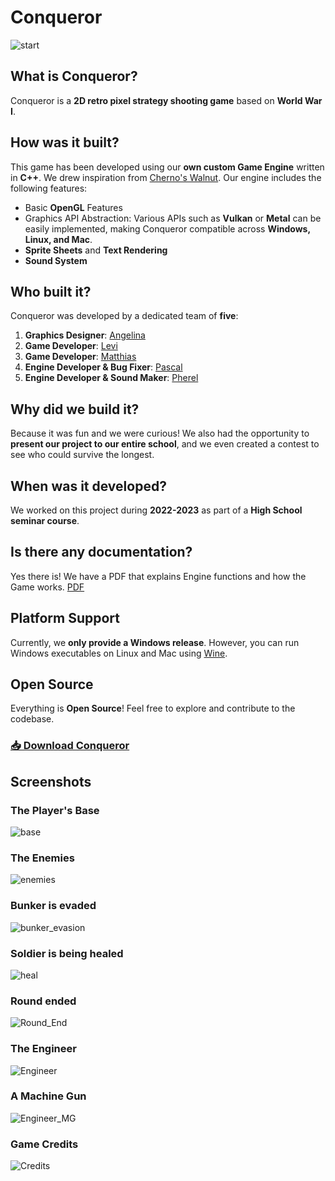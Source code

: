 # Conqueror
![start](https://github.com/BunkerIndustries/Conqueror/blob/master/showcase/Start.png?raw=true)

## What is Conqueror?
Conqueror is a **2D retro pixel strategy shooting game** based on **World War I**.

## How was it built?
This game has been developed using our **own custom Game Engine** written in **C++**. We drew inspiration from [Cherno's Walnut](https://github.com/StudioCherno/Walnut). Our engine includes the following features:

- Basic **OpenGL** Features
- Graphics API Abstraction: Various APIs such as **Vulkan** or **Metal** can be easily implemented, making Conqueror compatible across **Windows, Linux, and Mac**.
- **Sprite Sheets** and **Text Rendering**
- **Sound System**

## Who built it?
Conqueror was developed by a dedicated team of **five**:

1. **Graphics Designer**: [Angelina](mailto:michelann90@gmail.com)
2. **Game Developer**: [Levi](mailto:levlau@web.de)
3. **Game Developer**: [Matthias](mailto:matthias05.geng@t-online.de)
4. **Engine Developer & Bug Fixer**: [Pascal](https://gutsche.tech)
5. **Engine Developer & Sound Maker**: [Pherel](https://phrl.dev)

## Why did we build it?
Because it was fun and we were curious! We also had the opportunity to **present our project to our entire school**, and we even created a contest to see who could survive the longest.

## When was it developed?
We worked on this project during **2022-2023** as part of a **High School seminar course**.

## Is there any documentation?
Yes there is! We have a PDF that explains Engine functions and how the Game works. [PDF](https://github.com/BunkerIndustries/Conqueror/blob/master/showcase/Conqueror.pdf?raw=true)

## Platform Support
Currently, we **only provide a Windows release**. However, you can run Windows executables on Linux and Mac using [Wine](https://gitlab.winehq.org/wine/wine/-/wikis/Download).

## Open Source
Everything is **Open Source**! Feel free to explore and contribute to the codebase.

### [📥 Download Conqueror](https://github.com/BunkerIndustries/Conqueror/releases/download/sk23/Conqueror.zip)

## Screenshots
### The Player's Base
![base](https://github.com/BunkerIndustries/Conqueror/blob/master/showcase/Base.png?raw=true)

### The Enemies
![enemies](https://github.com/BunkerIndustries/Conqueror/blob/master/showcase/Enemies.png?raw=true)

### Bunker is evaded
![bunker_evasion](https://github.com/BunkerIndustries/Conqueror/blob/master/showcase/Bunker_evasion.png?raw=true)

### Soldier is being healed
![heal](https://github.com/BunkerIndustries/Conqueror/blob/master/showcase/Heal.png?raw=true)

### Round ended
![Round_End](https://github.com/BunkerIndustries/Conqueror/blob/master/showcase/Round_End.png?raw=true)

### The Engineer
![Engineer](https://github.com/BunkerIndustries/Conqueror/blob/master/showcase/Engineer.png?raw=true)

### A Machine Gun
![Engineer_MG](https://github.com/BunkerIndustries/Conqueror/blob/master/showcase/Engineer_MG.png?raw=true)

### Game Credits
![Credits](https://github.com/BunkerIndustries/Conqueror/blob/master/showcase/Credits.png?raw=true)
